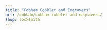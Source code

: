 ```yaml
---
title: "Cobham Cobbler and Engravers"
url: /cobham/cobham-cobbler-and-engravers/
shop: locksmith
---
```

